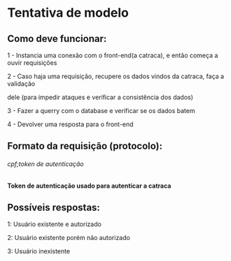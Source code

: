 <h1> Tentativa de modelo</h1>
<h2>Como deve funcionar:</h2>
    <p>1 - Instancia uma conexão com o front-end(a catraca), e então começa a ouvir requisições</p>
    <p>2 - Caso haja uma requisição, recupere os dados vindos da catraca, faça a validação</p>
    dele (para impedir ataques e verificar a consistência dos dados)</p>
    <p>3 - Fazer a querry com o database e verificar se os dados batem</p>
    <p>4 - Devolver uma resposta para o front-end</p>

<h2>Formato da requisição (protocolo):</h2>
    <h6>cpf;token de autenticação</h6>

<p><strong>Token de autenticação usado para autenticar a catraca</strong></p>

<h2> Possíveis respostas:</h2>
    <p>1: Usuário existente e autorizado</p>
    <p>2: Usuário existente porém não autorizado</p>
    <p>3: Usuário inexistente</p>